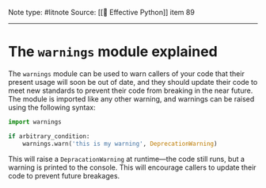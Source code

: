 Note type: #litnote
Source: [[📖 Effective Python]] item 89

---
# The `warnings` module explained
The `warnings` module can be used to warn callers of your code that their present usage will soon be out of date, and they should update their code to meet new standards to prevent their code from breaking in the near future. The module is imported like any other warning, and warnings can be raised using the following syntax:
```python
import warnings

if arbitrary_condition:
	warnings.warn('this is my warning', DeprecationWarning)
```

This will raise a `DepracationWarning` at runtime—the code still runs, but a warning is printed to the console. This will encourage callers to update their code to prevent future breakages.